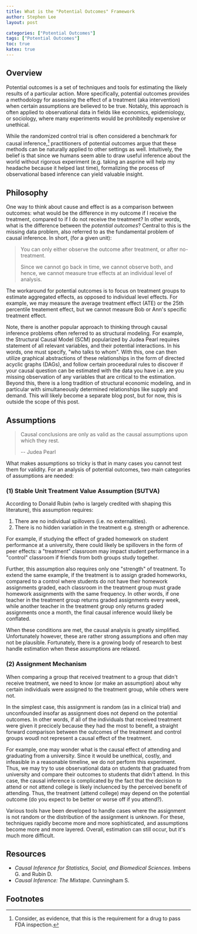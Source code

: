 ```yaml
---
title: What is the "Potential Outcomes" Framework
author: Stephen Lee
layout: post

categories: ["Potential Outcomes"]
tags: ["Potential Outcomes"]
toc: true
katex: true
---
```


## Overview
Potential outcomes is a set of techniques and tools for estimating the likely results of a particular action. More specifically, potential outcomes provides a methodology for assessing the effect of a treatment (aka intervention) when certain assumptions are believed to be true. Notably, this approach is often applied to observational data in fields like economics, epidemiology, or sociology, where many experiments would be prohibitedly expensive or unethical. 

While the randomized control trial is often considered a benchmark for causal inference,[^1] practitioners of potential outcomes argue that these methods can be naturally applied to other settings as well. Intuitively, the belief is that since we humans seem able to draw useful inference about the world without rigorous experiment (e.g. taking an asprine will help my headache because it helped last time), formalizing the process of observational based inference can yield valuable insight. 

## Philosophy 
One way to think about cause and effect is as a comparison between outcomes: what would be the difference in my outcome if I receive the treatment, compared to if I do not receive the treatment? In other words, what is the difference between the *potential outcomes*? Central to this is the missing data problem, also referred to as the fundamental problem of causal inference. In short, (for a given unit): 

> You can only either observe the outcome after treatment, or after no-treatment. 
> 
> Since we cannot go back in time, we cannot observe both, and hence, we cannot measure true effects at an individual level of analysis. 

The workaround for potential outcomes is to focus on treatment groups to estimate aggregated effects, as opposed to individual level effects. For example, we may measure the average treatment effect (ATE) or the 25th percentile treatement effect, but we cannot measure Bob or Ann's specific treatment effect. 

Note, there is another popular approach to thinking through causal inference problems often referred to as structural modeling. For example, the Structural Causal Model (SCM) popularized by Judea Pearl requires statement of all relevant variables, and their potential interactions. In his words, one must specify, "who talks to whom". With this, one can then utilize graphical abstractions of these relationships in the form of directed acyclic graphs (DAGs), and follow certain proceedural rules to discover if your causal question can be estimated with the data you have i.e. are you missing observation of any variables that are critical to the estimation. Beyond this, there is a long tradition of structural economic modeling, and in particular with simultaneously determined relationships like supply and demand. This will likely become a separate blog post, but for now, this is outside the scope of this post.

## Assumptions

> Causal conclusions are only as valid as the causal assumptions upon which they rest.
>
> -- Judea Pearl

What makes assumptions so tricky is that in many cases you cannot test them for validity. For an analysis of potential outcomes, two main categories of assumptions are needed:

### (1) Stable Unit Treatment Value Assumption (SUTVA)
According to Donald Rubin (who is largely credited with shaping this literature), this assumption requires: 
1. There are no individual spillovers (i.e. no externalities).
1. There is no hidden variation in the treatment e.g. strength or adherence.

For example, if studying the effect of graded homework on student performance at a university, there could likely be spillovers in the form of peer effects: a "treatment" classroom may impact student performance in a "control" classroom if friends from both groups study together. 

Further, this assumption also requires only one "strength" of treatment. To extend the same example, if the treatment is to assign graded homeworks, compared to a control where students do not have their homework assignments graded, each classroom in the treatment group must grade homework assignments with the same frequency. In other words, if one teacher in the treatment group returns graded assignments every week, while another teacher in the treatment group only returns graded assignments once a month, the final causal inference would likely be conflated.

When these conditions are met, the causal analysis is greatly simplified. Unfortunately however, these are rather strong assumptions and often may not be plausible. Fortunately, there is a growing body of research to best handle estimation when these assumptions are relaxed. 

### (2) Assignment Mechanism
When comparing a group that received treatment to a group that didn't receive treatment, we need to know (or make an assumption) about why certain individuals were assigned to the treatment group, while others were not. 

In the simplest case, this assignment is random (as in a clinical trial) and unconfounded insofar as assignment does not depend on the potential outcomes. In other words, if all of the individuals that received treatment were given it precicely because they had the most to benefit, a straight forward comparison between the outcomes of the treatment and control groups woudl not represent a causal effect of the treatment. 

For example, one may wonder what is the causal effect of attending and graduating from a university. Since it would be unethical, costly, and infeasible in a reasonable timeline, we do not perform this experiment. Thus, we may try to use observational data on students that graduated from university and compare their outcomes to students that didn't attend. In this case, the causal inference is complicated by the fact that the decision to attend or not attend college is likely incluenced by the perceived benefit of attending. Thus, the treatment (attend college) may depend on the potential outcome (do you expect to be better or worse off if you attend?). 

Various tools have been developed to handle cases where the assignment is not random or the distribution of the assignment is unknown. For these, techniques rapidly become more and more sophisticated, and assumptions become more and more layered. Overall, estimation can still occur, but it's much more difficult.  

## Resources 
- *Causal Inference for Statistics, Social, and Biomedical Sciences*. Imbens G. and Rubin D. 
- *Causal Inference: The Mixtape*. Cunningham S. 

## Footnotes

[^1]: Consider, as evidence, that this is the requirement for a drug to pass FDA inspection. 
[^2]: 